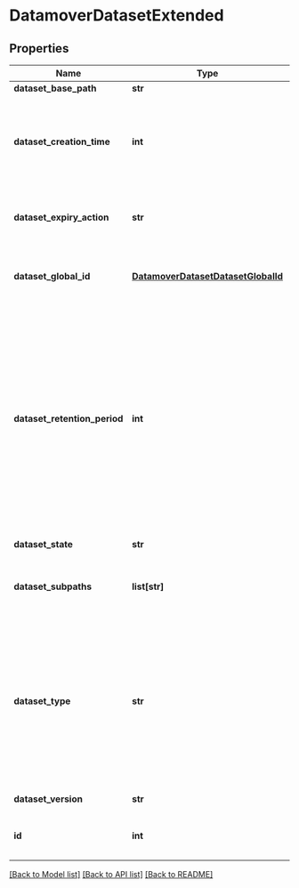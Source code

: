 # DatamoverDatasetExtended

## Properties
Name | Type | Description | Notes
------------ | ------------- | ------------- | -------------
**dataset_base_path** | **str** |  | [optional] 
**dataset_creation_time** | **int** | The time when the dataset is created. The time in seconds past the epoch | [optional] 
**dataset_expiry_action** | **str** | The action to be taken after dataset expiry. | [optional] 
**dataset_global_id** | [**DatamoverDatasetDatasetGlobalId**](DatamoverDatasetDatasetGlobalId.md) | The globally unique identifier of dataset. | [optional] 
**dataset_retention_period** | **int** | The time when dataset will expire which is calculated based upon dataset creation time plus dataset retention period specified for the dataset. It is the time in seconds past the epoch | [optional] 
**dataset_state** | **str** | The state of dataset. | [optional] 
**dataset_subpaths** | **list[str]** | Set of filesystem paths relative to base path. | [optional] 
**dataset_type** | **str** | Dataset type from one of these: A file system on object store in a copy format, a file system on object store in a backup format or file on file dataset. | [optional] 
**dataset_version** | **str** | The version of dataset. | [optional] 
**id** | **int** | The locally unique dataset identifier. | [optional] 

[[Back to Model list]](../README.md#documentation-for-models) [[Back to API list]](../README.md#documentation-for-api-endpoints) [[Back to README]](../README.md)


